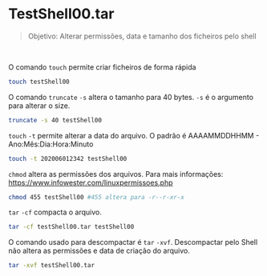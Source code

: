 # TestShell00.tar

> Objetivo: Alterar permissões, data e tamanho dos ficheiros pelo shell

<br>

O comando `touch` permite criar ficheiros de forma rápida
```bash
touch testShell00
```

O comando `truncate` `-s` altera o tamanho para 40 bytes. `-s` é o argumento para alterar o size.
```bash
truncate -s 40 testShell00
```

`touch` `-t` permite alterar a data do arquivo. O padrão é AAAAMMDDHHMM - Ano:Mês:Dia:Hora:Minuto
```bash
touch -t 202006012342 testShell00
```

`chmod` altera as permissões dos arquivos. Para mais informações: https://www.infowester.com/linuxpermissoes.php
```bash
chmod 455 testShell00 #455 altera para -r--r-xr-x
```

`tar` `-cf` compacta o arquivo.
```bash
tar -cf testShell00.tar testShell00
```

O comando usado para descompactar é `tar` `-xvf`. Descompactar pelo Shell não altera as permissões e data de criação do arquivo.
```bash
tar -xvf testShell00.tar
```